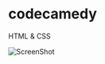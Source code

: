 # codecamedy
HTML & CSS

![ScreenShot](https://s3.amazonaws.com/codecademy-blog/assets/ae09140c.png)
